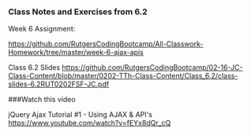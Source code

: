 ### Class Notes and Exercises from 6.2

Week 6 Assignment:

https://github.com/RutgersCodingBootcamp/All-Classwork-Homework/tree/master/week-6-ajax-apis

Class 6.2 Slides
https://github.com/RutgersCodingBootcamp/02-16-JC-Class-Content/blob/master/0202-TTh-Class-Content/Class_6.2/class-slides-6.2RUT0202FSF-JC.pdf


###Watch this video

jQuery Ajax Tutorial #1 - Using AJAX & API's
https://www.youtube.com/watch?v=fEYx8dQr_cQ
